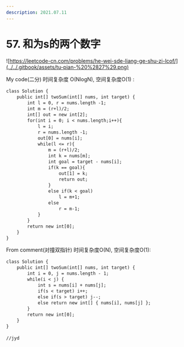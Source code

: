 ```yaml
---
description: 2021.07.11
---
```


# 57. 和为s的两个数字

![https://leetcode-cn.com/problems/he-wei-sde-liang-ge-shu-zi-lcof/](../../.gitbook/assets/tu-pian-%20%2827%29.png)

My code\(二分\) 时间复杂度 O\(NlogN\), 空间复杂度O\(1\) :

```text
class Solution {
    public int[] twoSum(int[] nums, int target) {
        int l = 0, r = nums.length -1;
        int m = (r+l)/2;
        int[] out = new int[2];
        for(int i = 0; i < nums.length;i++){
            l = i;
            r = nums.length -1;
            out[0] = nums[i];
            while(l <= r){
                m = (r+l)/2;
                int k = nums[m];
                int goal = target - nums[i];
                if(k == goal){
                    out[1] = k;
                    return out;
                }
                else if(k < goal)
                    l = m+1;
                else 
                    r = m-1;
            }
        }
        return new int[0];
    }
}
```

From comment\(对撞双指针\) 时间复杂度O\(N\), 空间复杂度O\(1\):

```text
class Solution {
    public int[] twoSum(int[] nums, int target) {
        int i = 0, j = nums.length - 1;
        while(i < j) {
            int s = nums[i] + nums[j];
            if(s < target) i++;
            else if(s > target) j--;
            else return new int[] { nums[i], nums[j] };
        }
        return new int[0];
    }
}

//jyd

```



